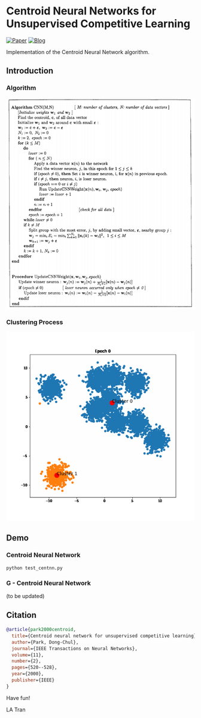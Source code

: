 # Centroid Neural Networks for Unsupervised Competitive Learning

[![Paper](https://img.shields.io/badge/Paper-IEEE-blue)](https://ieeexplore.ieee.org/document/839021)
[![Blog](https://img.shields.io/badge/Blog-Towards_AI-blue)](https://towardsai.net/p/l/centroid-neural-network-an-efficient-and-stable-clustering-algorithm)

Implementation of the Centroid Neural Network algorithm.

## Introduction

### Algorithm

<p align="center">
<img src="docs/centnn_algorithm.png" width="800">
</p>

### Clustering Process

<p align="center">
<img src="docs/cnn_result_gif_delay.gif" width="600">
</p>

## Demo

### Centroid Neural Network

```
python test_centnn.py
```

### G - Centroid Neural Network

(to be updated)

## Citation

```bibtex
@article{park2000centroid,
  title={Centroid neural network for unsupervised competitive learning},
  author={Park, Dong-Chul},
  journal={IEEE Transactions on Neural Networks},
  volume={11},
  number={2},
  pages={520--528},
  year={2000},
  publisher={IEEE}
}
```

Have fun!

LA Tran
